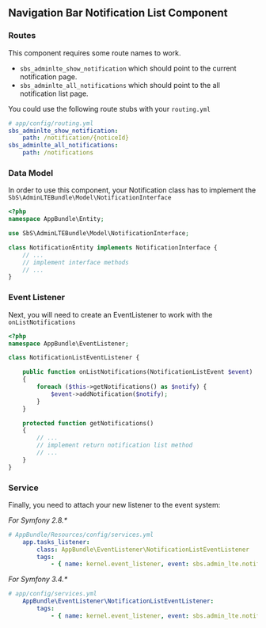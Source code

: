 ## Navigation Bar Notification List Component

### Routes
This component requires some route names to work.

* `sbs_adminlte_show_notification` which should point to the current notification page.
* `sbs_adminlte_all_notifications` which should point to the all notification list page.

You could use the following route stubs with your `routing.yml`

```yaml
# app/config/routing.yml
sbs_adminlte_show_notification:
    path: /notification/{noticeId}
sbs_adminlte_all_notifications:
    path: /notifications
```

### Data Model
In order to use this component, your Notification class has to implement the `SbS\AdminLTEBundle\Model\NotificationInterface`

```php
<?php
namespace AppBundle\Entity;

use SbS\AdminLTEBundle\Model\NotificationInterface;

class NotificationEntity implements NotificationInterface {
    // ...
    // implement interface methods
    // ...
}
```

### Event Listener
Next, you will need to create an EventListener to work with the `onListNotifications`

```php
<?php
namespace AppBundle\EventListener;

class NotificationListEventListener {

    public function onListNotifications(NotificationListEvent $event)
    {
        foreach ($this->getNotifications() as $notify) {
            $event->addNotification($notify);
        }
    }

    protected function getNotifications()
    {
        // ...
        // implement return notification list method
        // ...
    }
}
```

### Service
Finally, you need to attach your new listener to the event system:

_For Symfony 2.8.\*_

```yaml
# AppBundle/Resources/config/services.yml
    app.tasks_listener:
        class: AppBundle\EventListener\NotificationListEventListener
        tags:
            - { name: kernel.event_listener, event: sbs.admin_lte.notifications, method: onListNotifications }
```

_For Symfony 3.4.\*_

```yaml
# app/config/services.yml
    AppBundle\EventListener\NotificationListEventListener:
        tags:
            - { name: kernel.event_listener, event: sbs.admin_lte.notifications, method: onListNotifications }
```
